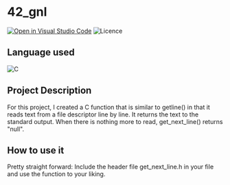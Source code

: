 # 42_gnl

[![Open in Visual Studio Code](https://open.vscode.dev/badges/open-in-vscode.svg)](https://open.vscode.dev/sunkio/42-core-projects/42_libft)
![Licence](https://img.shields.io/github/license/sunkio/42-core-projects)

## Language used
![C](https://img.shields.io/badge/-C-000?&logo=C)

## Project Description
For this project, I created a C function that is similar to getline() in that it reads text from a file descriptor line by line.
It returns the text to the standard output. When there is nothing more to read, get_next_line() returns "null".

## How to use it
Pretty straight forward: Include the header file get_next_line.h in your file and use the function to your liking.